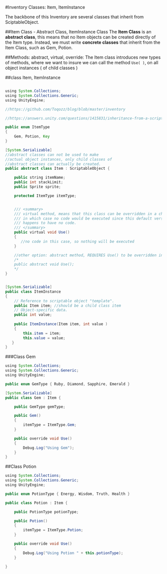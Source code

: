 #Inventory Classes:  Item, ItemInstance

The backbone of this Inventory are several classes that inherit from SciptableObject.



##Item Class - Abstract Class, ItemInstance Class
The **Item Class** is an **abstract class**, this means that no Item objects can be created directly of the Item type.  Instead, we must write **concrete classes** that inherit from the Item Class, such as Gem, Potion.  

##Methods:  abstract, virtual, override:
The Item class introduces new types of methods, where we want to insure we can call the method `Use( )`, on all object instances ( of child classes )

##class Item, ItemInstance
```java

using System.Collections;
using System.Collections.Generic;
using UnityEngine;

//https://github.com/Toqozz/blog/blob/master/inventory

//https://answers.unity.com/questions/1415831/inheritance-from-a-scriptableobject.html

public enum ItemType
{
    Gem, Potion, Key
}

[System.Serializable]
//abstract classes can not be used to make 
//actual object instances, only child classes of 
//abstract classes can actually be created.
public abstract class Item : ScriptableObject {

    public string itemName;
    public int stackLimit;
    public Sprite sprite;

    protected ItemType itemType;


    /// <summary>
    /// virtual method, means that this class can be overridden in a child-class, but it is not required
    /// in which case no code would be executed since this default version of the method 
    /// happens to have no code.
    /// </summary>
    public virtual void Use() 
    {
       //no code in this case, so nothing will be executed
    }

    //other option: abstract method, REQUIRES Use() to be overridden in child classes, similar to Interface
    /*
    public abstract void Use();
    */
}


[System.Serializable]
public class ItemInstance 
{
    // Reference to scriptable object "template".
    public Item item; //should be a child class item
    // Object-specific data.
    public int value;
 
    public ItemInstance(Item item, int value ) 
    {
        this.item = item;
        this.value = value;
   }  
}

```

###Class Gem

```java
using System.Collections;
using System.Collections.Generic;
using UnityEngine;

public enum GemType { Ruby, Diamond, Sapphire, Emerald }

[System.Serializable]
public class Gem : Item {

    public GemType gemType;

    public Gem()
    {
        itemType = ItemType.Gem;
    }

    public override void Use()
    {
        Debug.Log("Using Gem");
    }
}

```

##Class Potion



```java
using System.Collections;
using System.Collections.Generic;
using UnityEngine;

public enum PotionType { Energy, Wisdom, Truth, Health }

public class Potion : Item {

    public PotionType potionType;

    public Potion()
    {
        itemType = ItemType.Potion;
    }

    public override void Use()
    {
        Debug.Log("Using Potion " + this.potionType);
    }

}
```



